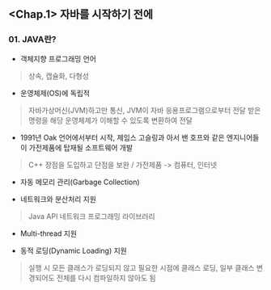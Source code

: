 ## <Chap.1> 자바를 시작하기 전에
### 01. JAVA란?
* 객체지향 프로그래밍 언어
> 상속, 캡슐화, 다형성
  
* 운영체제(OS)에 독립적
> 자바가상머신(JVM)하고만 통신, JVM이 자바 응용프로그램으로부터 전달 받은 명령을 해당 운영체제가 이해할 수 있도록 변환하여 전달
  
* 1991년 Oak 언어에서부터 시작, 제임스 고슬링과 아서 밴 호프와 같은 엔지니어들이 가전제품에 탑재될 소프트웨어 개발
> C++ 장점을 도입하고 단점을 보완 / 가전제품 -> 컴퓨터, 인터넷

* 자동 메모리 관리(Garbage Collection)

* 네트워크와 분산처리 지원
> Java API 네트워크 프로그래밍 라이브러리

* Multi-thread 지원

* 동적 로딩(Dynamic Loading) 지원
> 실행 시 모든 클래스가 로딩되지 않고 필요한 시점에 클래스 로딩, 일부 클래스 변경되어도 전체를 다시 컴파일하지 않아도 됨
